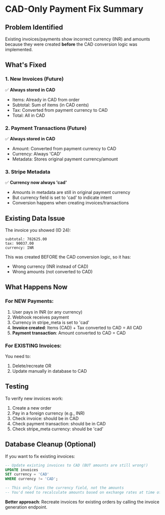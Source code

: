 # CAD-Only Payment Fix Summary

## Problem Identified

Existing invoices/payments show incorrect currency (INR) and amounts because they were created **before** the CAD conversion logic was implemented.

## What's Fixed

### 1. New Invoices (Future)

✅ **Always stored in CAD**

- Items: Already in CAD from order
- Subtotal: Sum of items (in CAD cents)
- Tax: Converted from payment currency to CAD
- Total: All in CAD

### 2. Payment Transactions (Future)

✅ **Always stored in CAD**

- Amount: Converted from payment currency to CAD
- Currency: Always 'CAD'
- Metadata: Stores original payment currency/amount

### 3. Stripe Metadata

✅ **Currency now always 'cad'**

- Amounts in metadata are still in original payment currency
- But currency field is set to 'cad' to indicate intent
- Conversion happens when creating invoices/transactions

## Existing Data Issue

The invoice you showed (ID 24):

```
subtotal: 782625.00
tax: 90037.00
currency: INR
```

This was created BEFORE the CAD conversion logic, so it has:

- Wrong currency (INR instead of CAD)
- Wrong amounts (not converted to CAD)

## What Happens Now

### For NEW Payments:

1. User pays in INR (or any currency)
2. Webhook receives payment
3. Currency in stripe_meta is set to 'cad'
4. **Invoice created**: Items (CAD) + Tax converted to CAD = All CAD
5. **Payment transaction**: Amount converted to CAD = CAD

### For EXISTING Invoices:

You need to:

1. Delete/recreate OR
2. Update manually in database to CAD

## Testing

To verify new invoices work:

1. Create a new order
2. Pay in a foreign currency (e.g., INR)
3. Check invoice: should be in CAD
4. Check payment transaction: should be in CAD
5. Check stripe_meta currency: should be 'cad'

## Database Cleanup (Optional)

If you want to fix existing invoices:

```sql
-- Update existing invoices to CAD (BUT amounts are still wrong!)
UPDATE invoices
SET currency = 'CAD'
WHERE currency != 'CAD';

-- This only fixes the currency field, not the amounts
-- You'd need to recalculate amounts based on exchange rates at time of payment
```

**Better approach**: Recreate invoices for existing orders by calling the invoice generation endpoint.
